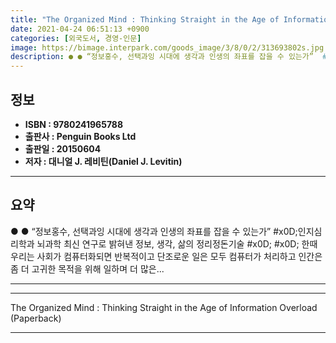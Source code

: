 ```yaml
---
title: "The Organized Mind : Thinking Straight in the Age of Information Overload (Paperback)"
date: 2021-04-24 06:51:13 +0900
categories: [외국도서, 경영-인문]
image: https://bimage.interpark.com/goods_image/3/8/0/2/313693802s.jpg
description: ● ● “정보홍수, 선택과잉 시대에 생각과 인생의 좌표를 잡을 수 있는가”  #x0D;인지심리학과 뇌과학 최신 연구로 밝혀낸 정보, 생각, 삶의 정리정돈기술 #x0D; #x0D; 한때 우리는 사회가 컴퓨터화되면 반복적이고 단조로운 일은 모두 컴퓨터가 처리하고 인간은 좀 더 고귀한 목
---
```


## **정보**

- **ISBN : 9780241965788**
- **출판사 : Penguin Books Ltd**
- **출판일 : 20150604**
- **저자 : 대니얼 J. 레비틴(Daniel J. Levitin)**

------



## **요약**

●  ●  “정보홍수, 선택과잉 시대에 생각과 인생의 좌표를 잡을 수 있는가”  #x0D;인지심리학과 뇌과학 최신 연구로 밝혀낸 정보, 생각, 삶의 정리정돈기술 #x0D; #x0D; 한때 우리는 사회가 컴퓨터화되면 반복적이고 단조로운 일은 모두 컴퓨터가 처리하고 인간은 좀 더 고귀한 목적을 위해 일하며 더 많은... 

------



------


The Organized Mind : Thinking Straight in the Age of Information Overload (Paperback) 

------


